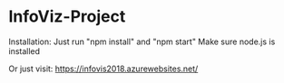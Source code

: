 # InfoViz-Project
Installation: Just run "npm install" and "npm start"
Make sure node.js is installed

Or just visit: https://infovis2018.azurewebsites.net/